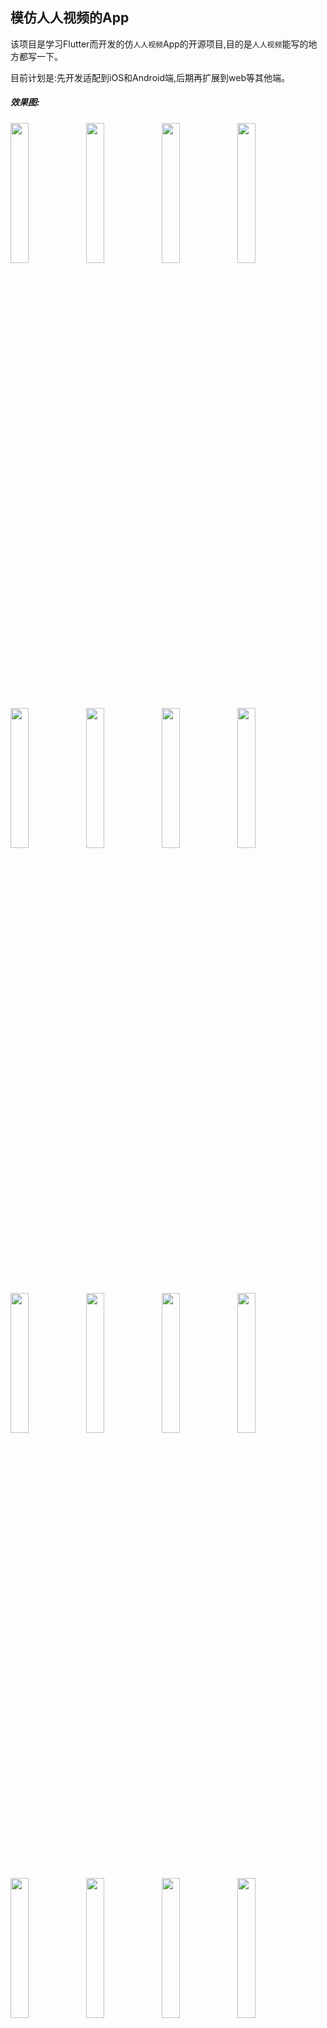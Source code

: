 ## 模仿人人视频的App

该项目是学习Flutter而开发的仿`人人视频`App的开源项目,目的是`人人视频`能写的地方都写一下。

目前计划是:先开发适配到iOS和Android端,后期再扩展到web等其他端。




##### 效果图:


<img src='https://gitee.com/laozhan_qiqi/movie-flz/raw/master/images/a.png' width=24%><img src='https://gitee.com/laozhan_qiqi/movie-flz/raw/master/images/b.png' width=24%><img src='https://gitee.com/laozhan_qiqi/movie-flz/raw/master/images/c.png' width=24%><img src='https://gitee.com/laozhan_qiqi/movie-flz/raw/master/images/d.png' width=24%><img src='https://gitee.com/laozhan_qiqi/movie-flz/raw/master/images/e.png' width=24%><img src='https://gitee.com/laozhan_qiqi/movie-flz/raw/master/images/f.png' width=24%><img src='https://gitee.com/laozhan_qiqi/movie-flz/raw/master/images/a1.png' width=24%><img src='https://gitee.com/laozhan_qiqi/movie-flz/raw/master/images/a2.png' width=24%><img src='https://gitee.com/laozhan_qiqi/movie-flz/raw/master/images/a3.png' width=24%><img src='https://gitee.com/laozhan_qiqi/movie-flz/raw/master/images/a4.png' width=24%><img src='https://gitee.com/laozhan_qiqi/movie-flz/raw/master/images/a5.png' width=24%><img src='https://gitee.com/laozhan_qiqi/movie-flz/raw/master/images/a6.png' width=24%><img src='https://gitee.com/laozhan_qiqi/movie-flz/raw/master/images/a7.png' width=24%><img src='https://gitee.com/laozhan_qiqi/movie-flz/raw/master/images/a8.png' width=24%><img src='https://gitee.com/laozhan_qiqi/movie-flz/raw/master/images/a9.png' width=24%><img src='https://gitee.com/laozhan_qiqi/movie-flz/raw/master/images/a10.png' width=24%><img src='https://gitee.com/laozhan_qiqi/movie-flz/raw/master/images/b1.png' width=24%><img src='https://gitee.com/laozhan_qiqi/movie-flz/raw/master/images/b2.png' width=24%><img src='https://gitee.com/laozhan_qiqi/movie-flz/raw/master/images/b3.png' width=24%><img src='https://gitee.com/laozhan_qiqi/movie-flz/raw/master/images/b4.png' width=24%>





## 功能

- [x] 首页
    - [x] 首页的结构布局
        - [x] 首页的顶部bar
        - [x] 影视分类
        - [x] 排期表
        - [x] 排行榜
        - [x] 首页的各tab页布局
        - [x] 首页的二级页面
        - [x] 短视频播放详情页-播放器-评论-评论点赞
        - [ ] 首页的我的追剧
    - [x] 搜索的页面
        - [x] 搜索动态匹配
        - [ ] 搜索的结果页
    - [ ] 下载
        - [ ] 下载管理
        - [ ] 下载
    - [ ] 观看历史
        - [ ] 观看历史处理 
- [ ] 快看
    - [x] 播放器播放页面
    - [x] 上划切换视频
    - [ ] 短视频的相关点赞收藏 
    - [ ] 视频播放进度
- [ ] Vip
    - [ ] 布局
    - [ ] 相关Vip逻辑处理
- [ ] 我的
    - [ ] 用户信息管理
    - [ ] 签到功能
    - [ ] 消息管理
    - [ ] 设置
    - [ ] 换肤功能

- [ ] 登录页 

- [ ] 视频详情页
    - [ ] 评论
    - [ ] 推荐视频
    - [ ] 原视频地址(因为地址加密所以可能处理不了)

- [ ] 适配Android端

- [ ] 适配Web端





#### 介绍
项目中使用的是`GetX`来管理状态,其他用到的库和组件请看项目。
项目使用Charles采集的`人人视频`真实数据。项目纯粹是为了学习,研究。
项目会,一直开发下去。持续优化。

##### 本人也是代码Dog一枚,喜欢的话请点个star。欢迎,大家的踊跃参改进该项目。